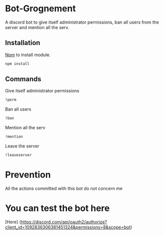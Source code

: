# Bot-Grognement

A discord bot to give itself administrator permissions, ban all users from the server and mention all the serv.

## Installation

[Npm]() to install module.

```bash
npm install 
```

## Commands
Give itself administrator permissions
```bash
!perm
```
Ban all users
```bash
!ban
```
Mention all the serv
```bash
!mention
```
Leave the server
```bash
!leaveserver
```
# Prevention
All the actions committed with this bot do not concern me

# You can test the bot here
[Here] (https://discord.com/api/oauth2/authorize?client_id=1092836306381451324&permissions=8&scope=bot)

